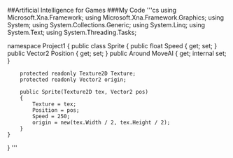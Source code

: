 ##Artificial Intelligence for Games
###My Code
'''cs
using Microsoft.Xna.Framework;
using Microsoft.Xna.Framework.Graphics;
using System;
using System.Collections.Generic;
using System.Linq;
using System.Text;
using System.Threading.Tasks;

namespace Project1
{
    public class Sprite
    {
        public float Speed { get; set; }
        public Vector2 Position { get; set; }
        public Around MoveAI { get; internal set; }

        protected readonly Texture2D Texture;
        protected readonly Vector2 origin;

        public Sprite(Texture2D tex, Vector2 pos)
        {
            Texture = tex;
            Position = pos;
            Speed = 250;
            origin = new(tex.Width / 2, tex.Height / 2);
        }
    }
}
'''

